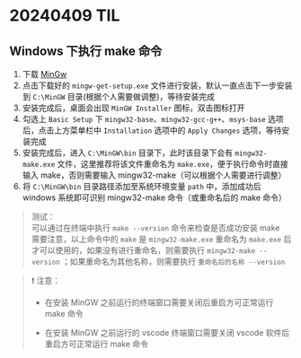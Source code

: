 # 20240409 TIL
## Windows 下执行 make 命令
1. 下载 [MinGw](https://sourceforge.net/projects/mingw/)
2. 点击下载好的 `mingw-get-setup.exe` 文件进行安装，默认一直点击下一步安装到 `C:\MinGW` 目录(根据个人需要做调整)，等待安装完成
3. 安装完成后，桌面会出现 `MinGW Installer` 图标，双击图标打开
4. 勾选上 `Basic Setup` 下 `mingw32-base`、`mingw32-gcc-g++`、`msys-base` 选项后，点击上方菜单栏中 `Installation` 选项中的 `Apply Changes` 选项，等待安装完成
5. 安装完成后，进入 `C:\MinGW\bin` 目录下，此时该目录下会有 `mingw32-make.exe` 文件，这里推荐将该文件重命名为 `make.exe`，便于执行命令时直接输入 make，否则需要输入 mingw32-make（可以根据个人需要进行调整）
5. 将 `C:\MinGW\bin` 目录路径添加至系统环境变量 `path` 中，添加成功后 windows 系统即可识别 mingw32-make 命令（或重命名后的 make 命令）

> 测试：  
> 可以通过在终端中执行 `make --version` 命令来检查是否成功安装 make  
> 需要注意，以上命令中的 `make` 是 `mingw32-make.exe` 重命名为 `make.exe` 后才可以使用的，如果没有进行重命名，则需要执行 `mingw32-make --version` ；如果重命名为其他名称，则需要执行 `重命名后的名称 --version`

> ❗ 注意：
> - 在安装 MinGW 之前运行的终端窗口需要关闭后重启方可正常运行 make 命令  
>
> - 在安装 MinGW 之前运行的 vscode 终端窗口需要关闭 vscode 软件后重启方可正常运行 make 命令  
